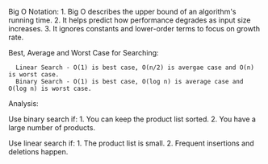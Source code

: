 Big O Notation:
    1. Big O describes the upper bound of an algorithm's running time.
    2. It helps predict how performance degrades as input size increases.
    3. It ignores constants and lower-order terms to focus on growth rate.

Best, Average and Worst Case for Searching: 

      Linear Search - O(1) is best case, O(n/2) is avergae case and O(n) is worst case. 
      Binary Search - O(1) is best case, O(log n) is average case and O(log n) is worst case.

Analysis: 

Use binary search if:
    1. You can keep the product list sorted.
    2. You have a large number of products.

Use linear search if:
    1. The product list is small.
    2. Frequent insertions and deletions happen.
